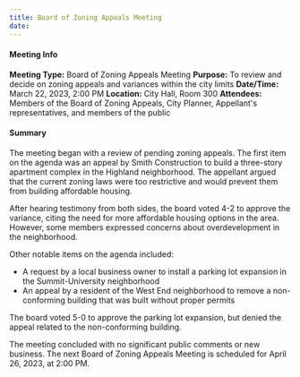 ```yaml
---
title: Board of Zoning Appeals Meeting
date: 
---
```

#### Meeting Info
**Meeting Type:** Board of Zoning Appeals Meeting
**Purpose:** To review and decide on zoning appeals and variances within the city limits
**Date/Time:** March 22, 2023, 2:00 PM
**Location:** City Hall, Room 300
**Attendees:** Members of the Board of Zoning Appeals, City Planner, Appellant's representatives, and members of the public

#### Summary
The meeting began with a review of pending zoning appeals. The first item on the agenda was an appeal by Smith Construction to build a three-story apartment complex in the Highland neighborhood. The appellant argued that the current zoning laws were too restrictive and would prevent them from building affordable housing.

After hearing testimony from both sides, the board voted 4-2 to approve the variance, citing the need for more affordable housing options in the area. However, some members expressed concerns about overdevelopment in the neighborhood.

Other notable items on the agenda included:

* A request by a local business owner to install a parking lot expansion in the Summit-University neighborhood
* An appeal by a resident of the West End neighborhood to remove a non-conforming building that was built without proper permits

The board voted 5-0 to approve the parking lot expansion, but denied the appeal related to the non-conforming building.

The meeting concluded with no significant public comments or new business. The next Board of Zoning Appeals Meeting is scheduled for April 26, 2023, at 2:00 PM.

